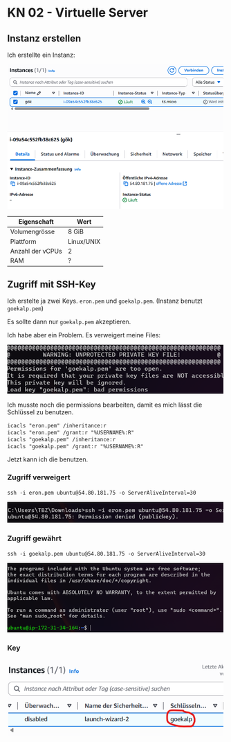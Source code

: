 # KN 02 - Virtuelle Server

## Instanz erstellen

Ich erstellte ein Instanz:

<img src="img/02/instances.png" width="500px" alt="Instance">

| Eigenschaft       | Wert         |
|-------------------|--------------|
| Volumengrösse      | 8 GiB        |
| Plattform         | Linux/UNIX   |
| Anzahl der vCPUs  | 2            |
| RAM               | ?            |

## Zugriff mit SSH-Key

Ich erstelte ja zwei Keys. `eron.pem` und `goekalp.pem`. (Instanz benutzt `goekalp.pem`)

Es sollte dann nur `goekalp.pem` akzeptieren.

Ich habe aber ein Problem. Es verweigert meine Files:

<img src="img/02/warning.png" width="500px" alt="Warning">
<br>

Ich musste noch die permissions bearbeiten, damit es mich lässt die Schlüssel zu benutzen.
~~~
icacls "eron.pem" /inheritance:r
icacls "eron.pem" /grant:r "%USERNAME%:R"
icacls "goekalp.pem" /inheritance:r
icacls "goekalp.pem" /grant:r "%USERNAME%:R"
~~~

Jetzt kann ich die benutzen.

### Zugriff verweigert

`ssh -i eron.pem ubuntu@54.80.181.75 -o ServerAliveInterval=30`

<img src="img/02/denied.png" width="500px" alt="denied">

### Zugriff gewährt

`ssh -i goekalp.pem ubuntu@54.80.181.75 -o ServerAliveInterval=30`

<img src="img/02/granted.png" width="500px" alt="granted">

### Key

<img src="img/02/key.png" width="500px" alt="key">